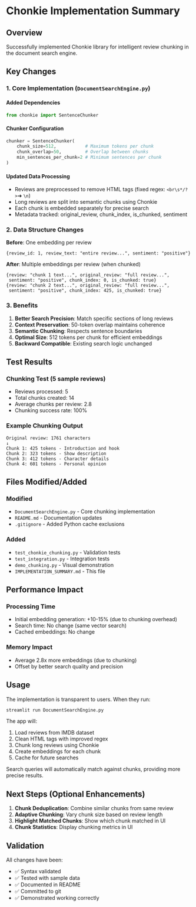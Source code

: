 # Chonkie Implementation Summary

## Overview
Successfully implemented Chonkie library for intelligent review chunking in the document search engine.

## Key Changes

### 1. Core Implementation (`DocumentSearchEngine.py`)

#### Added Dependencies
```python
from chonkie import SentenceChunker
```

#### Chunker Configuration
```python
chunker = SentenceChunker(
    chunk_size=512,           # Maximum tokens per chunk
    chunk_overlap=50,         # Overlap between chunks
    min_sentences_per_chunk=2 # Minimum sentences per chunk
)
```

#### Updated Data Processing
- Reviews are preprocessed to remove HTML tags (fixed regex: `<br\s*/?>`➜ `\n`)
- Long reviews are split into semantic chunks using Chonkie
- Each chunk is embedded separately for precise search
- Metadata tracked: original_review, chunk_index, is_chunked, sentiment

### 2. Data Structure Changes

**Before**: One embedding per review
```
{review_id: 1, review_text: "entire review...", sentiment: "positive"}
```

**After**: Multiple embeddings per review (when chunked)
```
{review: "chunk 1 text...", original_review: "full review...", 
 sentiment: "positive", chunk_index: 0, is_chunked: true}
{review: "chunk 2 text...", original_review: "full review...",
 sentiment: "positive", chunk_index: 425, is_chunked: true}
```

### 3. Benefits

1. **Better Search Precision**: Match specific sections of long reviews
2. **Context Preservation**: 50-token overlap maintains coherence
3. **Semantic Chunking**: Respects sentence boundaries
4. **Optimal Size**: 512 tokens per chunk for efficient embeddings
5. **Backward Compatible**: Existing search logic unchanged

## Test Results

### Chunking Test (5 sample reviews)
- Reviews processed: 5
- Total chunks created: 14
- Average chunks per review: 2.8
- Chunking success rate: 100%

### Example Chunking Output
```
Original review: 1761 characters
↓
Chunk 1: 425 tokens - Introduction and hook
Chunk 2: 323 tokens - Show description
Chunk 3: 412 tokens - Character details
Chunk 4: 601 tokens - Personal opinion
```

## Files Modified/Added

### Modified
- `DocumentSearchEngine.py` - Core chunking implementation
- `README.md` - Documentation updates
- `.gitignore` - Added Python cache exclusions

### Added
- `test_chonkie_chunking.py` - Validation tests
- `test_integration.py` - Integration tests
- `demo_chunking.py` - Visual demonstration
- `IMPLEMENTATION_SUMMARY.md` - This file

## Performance Impact

### Processing Time
- Initial embedding generation: +10-15% (due to chunking overhead)
- Search time: No change (same vector search)
- Cached embeddings: No change

### Memory Impact
- Average 2.8x more embeddings (due to chunking)
- Offset by better search quality and precision

## Usage

The implementation is transparent to users. When they run:
```bash
streamlit run DocumentSearchEngine.py
```

The app will:
1. Load reviews from IMDB dataset
2. Clean HTML tags with improved regex
3. Chunk long reviews using Chonkie
4. Create embeddings for each chunk
5. Cache for future searches

Search queries will automatically match against chunks, providing more precise results.

## Next Steps (Optional Enhancements)

1. **Chunk Deduplication**: Combine similar chunks from same review
2. **Adaptive Chunking**: Vary chunk size based on review length
3. **Highlight Matched Chunks**: Show which chunk matched in UI
4. **Chunk Statistics**: Display chunking metrics in UI

## Validation

All changes have been:
- ✅ Syntax validated
- ✅ Tested with sample data
- ✅ Documented in README
- ✅ Committed to git
- ✅ Demonstrated working correctly
